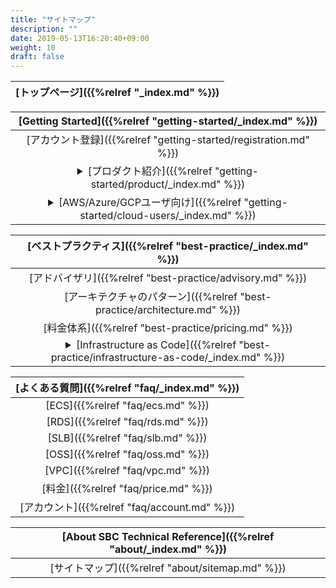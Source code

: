 ```yaml
---
title: "サイトマップ"
description: ""
date: 2019-05-13T16:20:40+09:00
weight: 10
draft: false
---
```


[トップページ]({{%relref "_index.md" %}})|
|:------:|

|[Getting Started]({{%relref "getting-started/_index.md" %}})|
|:------:|  
|[アカウント登録]({{%relref "getting-started/registration.md" %}})|
|<details><summary>[プロダクト紹介]({{%relref "getting-started/product/_index.md" %}})</summary>[プロダクト資料のリンク一覧]({{%relref "getting-started/product/links.md" %}})<br>[ECS]({{%relref "getting-started/product/ecs-by-region.md" %}})</details>|
|<details><summary>[AWS/Azure/GCPユーザ向け]({{%relref "getting-started/cloud-users/_index.md" %}})</summary>[AWS/Azure/GCPとのサービス比較]({{%relref "getting-started/cloud-users/vs-aws-gcp-azure.md" %}})<br>[中国と日本におけるサービス一覧]({{%relref "getting-started/cloud-users/services-in-cn.md" %}})</details>|
 
|[ベストプラクティス]({{%relref "best-practice/_index.md" %}})|
|:------:|
|[アドバイザリ]({{%relref "best-practice/advisory.md" %}})|
|[アーキテクチャのパターン]({{%relref "best-practice/architecture.md" %}})|
|[料金体系]({{%relref "best-practice/pricing.md" %}})|
|<details><summary>[Infrastructure as Code]({{%relref "best-practice/infrastructure-as-code/_index.md" %}})</summary>[Terraform 1章]({{%relref "best-practice/infrastructure-as-code/terraform_01.md" %}})<br>[Terraform 2章]({{%relref "best-practice/infrastructure-as-code/terraform_02.md" %}})<br>[Terraform 3章]({{%relref "best-practice/infrastructure-as-code/terraform_03.md" %}})<br>[Terraform 4章]({{%relref "best-practice/infrastructure-as-code/terraform_04.md" %}})<br>[Terraform 5章]({{%relref "best-practice/infrastructure-as-code/terraform_05.md" %}})</details>|

|[よくある質問]({{%relref "faq/_index.md" %}})
|:------:|
|[ECS]({{%relref "faq/ecs.md" %}})|
|[RDS]({{%relref "faq/rds.md" %}})|
|[SLB]({{%relref "faq/slb.md" %}})|
|[OSS]({{%relref "faq/oss.md" %}})|
|[VPC]({{%relref "faq/vpc.md" %}})|
|[料金]({{%relref "faq/price.md" %}})|
|[アカウント]({{%relref "faq/account.md" %}})|


|[About SBC Technical Reference]({{%relref "about/_index.md" %}})|
|:------:|
| [サイトマップ]({{%relref "about/sitemap.md" %}}) |

